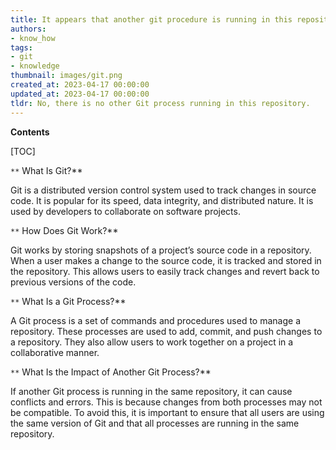```yaml
---
title: It appears that another git procedure is running in this repository
authors:
- know_how
tags:
- git
- knowledge
thumbnail: images/git.png
created_at: 2023-04-17 00:00:00
updated_at: 2023-04-17 00:00:00
tldr: No, there is no other Git process running in this repository.
---
```


**Contents**

[TOC]

`**` What Is Git?**

Git is a distributed version control system used to track changes in source code. It is popular for its speed, data integrity, and distributed nature. It is used by developers to collaborate on software projects.

`**` How Does Git Work?**

Git works by storing snapshots of a project’s source code in a repository. When a user makes a change to the source code, it is tracked and stored in the repository. This allows users to easily track changes and revert back to previous versions of the code.

`**` What Is a Git Process?**

A Git process is a set of commands and procedures used to manage a repository. These processes are used to add, commit, and push changes to a repository. They also allow users to work together on a project in a collaborative manner.

`**` What Is the Impact of Another Git Process?**

If another Git process is running in the same repository, it can cause conflicts and errors. This is because changes from both processes may not be compatible. To avoid this, it is important to ensure that all users are using the same version of Git and that all processes are running in the same repository.
